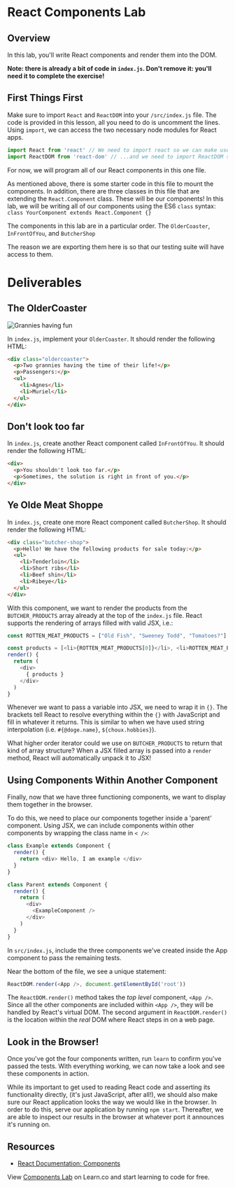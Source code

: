 # React Components Lab

## Overview

In this lab, you'll write React components and render them into the DOM.

**Note: there is already a bit of code in `index.js`. Don't remove it: you'll need it to complete the exercise!**

## First Things First

Make sure to import `React` and `ReactDOM` into your `/src/index.js` file. The
code is provided in this lesson, all you need to do is uncomment the lines.
Using `import`, we can access the two necessary node modules for React apps.

```JavaScript
import React from 'react' // We need to import react so we can make use of its .component class
import ReactDOM from 'react-dom' // ...and we need to import ReactDOM so we can create and test a virtual DOM with react!
```

For now, we will program all of our React components in this one file.

As mentioned above, there is some starter code in this file to mount the
components. In addition, there are three classes in this file that are extending
the `React.Component` class. These will be our components! In this lab, we will
be writing all of our components using the ES6 `class` syntax: `class
YourComponent extends React.Component {}`

The components in this lab are in a particular order. The `OlderCoaster`, `InFrontOfYou`, and `ButcherShop`

The reason we are exporting them
here is so that our testing suite will have access to them.

# Deliverables

## The OlderCoaster

![Grannies having fun](https://media.giphy.com/media/MMQrQQ87G2MmY/giphy.gif)

In `index.js`, implement your `OlderCoaster`. It should render the following HTML:

```html
<div class="oldercoaster">
  <p>Two grannies having the time of their life!</p>
  <p>Passengers:</p>
  <ul>
    <li>Agnes</li>
    <li>Muriel</li>
  </ul>
</div>
```

## Don't look too far

In `index.js`, create another React component called `InFrontOfYou`. It should
render the following HTML:

```html
<div>
  <p>You shouldn't look too far.</p>
  <p>Sometimes, the solution is right in front of you.</p>
</div>
```

## Ye Olde Meat Shoppe

In `index.js`, create one more React component called `ButcherShop`. It should
render the following HTML:

```html
<div class="butcher-shop">
  <p>Hello! We have the following products for sale today:</p>
  <ul>
    <li>Tenderloin</li>
    <li>Short ribs</li>
    <li>Beef shin</li>
    <li>Ribeye</li>
  </ul>
</div>
```

With this component, we want to render the products from the `BUTCHER_PRODUCTS`
array already at the top of the `index.js` file. React supports the rendering of
arrays filled with valid JSX, i.e.:

```JavaScript
const ROTTEN_MEAT_PRODUCTS = ["Old Fish", "Sweeney Todd", "Tomatoes?"]

const products = [<li>{ROTTEN_MEAT_PRODUCTS[0]}</li>, <li>ROTTEN_MEAT_PRODUCTS[1]</li>, etc...]
render() {
  return (
    <div>
      { products }
    </div>
  )
}
```

Whenever we want to pass a variable into JSX, we need to wrap it in `{}`. The
brackets tell React to resolve everything within the `{}` with JavaScript and
fill in whatever it returns. This is similar to when we have used string
interpolation (i.e. `#{@doge.name}`, `${choux.hobbies}`).

What higher order iterator could we use on `BUTCHER_PRODUCTS` to return that
kind of array structure? When a JSX filled array is passed into a `render`
method, React will automatically unpack it to JSX!

## Using Components Within Another Component

Finally, now that we have three functioning components, we want to display them
together in the browser.

To do this, we need to place our components together inside a 'parent'
component. Using JSX, we can include components within other components by
wrapping the class name in `< />`:

```JavaScript
class Example extends Component {
  render() {
    return <div> Hello, I am example </div>
  }
}

class Parent extends Component {
  render() {
    return (
      <div>
        <ExampleComponent />
      </div>
    )
  }
}
```
In `src/index.js`, include the three components we've created inside the App
component to pass the remaining tests.

Near the bottom of the file, we see a unique statement:

```JavaScript
ReactDOM.render(<App />, document.getElementById('root'))
```

The `ReactDOM.render()` method takes the _top level_ component, `<App />`. Since
all the other components are included within `<App />`, they will be handled by
React's virtual DOM. The second argument in `ReactDOM.render()` is the location
within the _real_ DOM where React steps in on a web page.

## Look in the Browser!

Once you've got the four components written, run `learn` to confirm you've
passed the tests. With everything working, we can now take a look and see these
components in action.

While its important to get used to reading React code and asserting its
functionality directly, (it's just JavaScript, after all!), we should also make
sure our React application looks the way we would like in the browser. In order
to do this, serve our application by running `npm start`. Thereafter, we are
able to inspect our results in the browser at whatever port it announces it's
running on.

## Resources

- [React Documentation: Components](https://reactjs.org/docs/react-component.html)

<p class='util--hide'>View <a href='https://learn.co/lessons/react-components-lab'>Components Lab</a> on Learn.co and start learning to code for free.</p>
